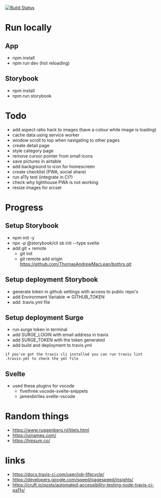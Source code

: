 [![Build Status](https://travis-ci.org/ThomasAndrewMacLean/patient-companion-app.svg?branch=master)](https://travis-ci.org/ThomasAndrewMacLean/patient-companion-app)

# Run locally

## App

-   npm install
-   npm run dev (hot reloading)

## Storybook

-   npm install
-   npm run storybook

# Todo

- add aspect ratio hack to images (have a colour while image is loading)
- cache data using service worker
- window scroll to top when navigating to other pages
- create detail page
- style category page
- remove cursor pointer from small icons
- save pictures in airtable
- add background to icon for homescreen
- create checklist (PWA, social share)
- run a11y test (integrate in CI?)
- check why lighthouse PWA is not working
- resize images for srcset

# Progress

## Setup Storybook

-   npm init -y
-   npx -p @storybook/cli sb init --type svelte
-   add git + remote
    -   git init
    -   git remote add origin https://github.com/ThomasAndrewMacLean/bothrs.git

## Setup deployment Storybook

-   generate token in github settings with access to public repo's
-   add Environment Variable => GITHUB_TOKEN
-   add .travis.yml file

## Setup deployment Surge

-   run surge token in terminal
-   add SURGE_LOGIN with email address in travis
-   add SURGE_TOKEN with the token generated
-   add build and deployment to travis.yml

`if you've got the travis cli installed you can run travis lint .travis.yml to check the yml file`

## Svelte

-   used these plugins for vscode
    -   fivethree.vscode-svelte-snippets
    -   jamesbirtles.svelte-vscode

# Random things

-   https://www.ruggenberg.nl/titels.html
-   https://uinames.com/
-   https://hipsum.co/

# links

-   https://docs.travis-ci.com/user/job-lifecycle/
-   https://developers.google.com/speed/pagespeed/insights/
-   https://cruft.io/posts/automated-accessibility-testing-node-travis-ci-pa11y/
